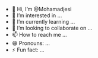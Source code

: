 - 👋 Hi, I’m @Mohamadjesi
- 👀 I’m interested in ...
- 🌱 I’m currently learning ...
- 💞️ I’m looking to collaborate on ...
- 📫 How to reach me ...
- 😄 Pronouns: ...
- ⚡ Fun fact: ...

<!---
Mohamadjesi/Mohamadjesi is a ✨ special ✨ repository because its `README.md` (this file) appears on your GitHub profile.
You can click the Preview link to take a look at your changes.
--->
